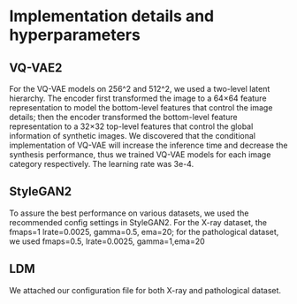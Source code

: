 # Implementation details and hyperparameters

## VQ-VAE2
For the VQ-VAE models on 256^2 and 512^2, we used a two-level latent hierarchy. The encoder first transformed the image to a 64×64 feature representation to model the bottom-level features that control the image details; then the encoder transformed the bottom-level feature representation to a 32×32 top-level features that control the global information of synthetic images. We discovered that the conditional implementation of VQ-VAE will increase the inference time and decrease the synthesis performance, thus we trained VQ-VAE models for each image category respectively. 
The learning rate was 3e-4.

## StyleGAN2
To assure the best performance on various datasets, we used the recommended config settings in StyleGAN2. For the X-ray dataset, the fmaps=1 lrate=0.0025, gamma=0.5,  ema=20; for the pathological dataset, we used fmaps=0.5, lrate=0.0025, gamma=1,ema=20

## LDM
We attached our configuration file for both X-ray and pathological dataset. 
